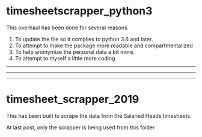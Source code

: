 # timesheetscrapper_python3

This overhaul has been done for several reasons.

1) To update the file so it complies to python 3.6 and later. 
2) To attempt to make the package more readable and compartmentalized
3) To help anonymize the personal data a bit more. 
4) To attempt to myself a little more coding

__________________________________________________
__________________________________________________
__________________________________________________


# timesheet_scrapper_2019

This has been built to scrape the data from the Salaried Heads timesheets.  

At last post, only the scrapper is being used from this folder